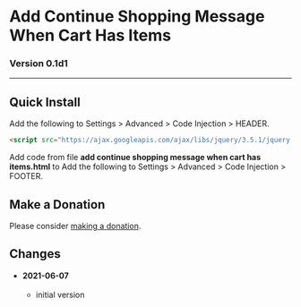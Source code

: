 # Add Continue Shopping Message When Cart Has Items

### Version 0.1d1

---

## Quick Install

Add the following to Settings > Advanced > Code Injection > HEADER.

```html
<script src="https://ajax.googleapis.com/ajax/libs/jquery/3.5.1/jquery.min.js"></script>
```

Add code from file **add continue shopping message when cart has items.html** to
Add the following to Settings > Advanced > Code Injection > FOOTER.

## Make a Donation

Please consider [making a donation](https://github.com/tomsWebConsulting/twcsl#make-a-donation).

## Changes

<!-- * **2021-05-19**
<br><br>
  * added a choice of paragraph styles
  * user can set store url slug
  * bumped version to [version]
  <br><br -->
* **2021-06-07**
<br><br>
  * initial version
